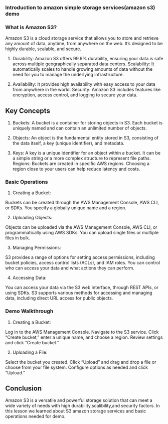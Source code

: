 ### Introduction to amazon simple storage services(amazon s3) demo

### What is Amazon S3?
Amazon S3 is a cloud storage service that allows you to store and retrieve any amount of data, anytime, from anywhere on the web. It’s designed to be highly durable, scalable, and secure.

1. Durability: Amazon S3 offers 99.9% durability, ensuring your data is safe across multiple geographically separated data centers.
Scalability: It automatically scales to handle growing amounts of data without the need for you to manage the underlying infrastructure.

2. Availability: It provides high availability with easy access to your data from anywhere in the world.
Security: Amazon S3 includes features like encryption, access control, and logging to secure your data.


## Key Concepts
1. Buckets: A bucket is a container for storing objects in S3. Each bucket is uniquely named and can contain an unlimited number of objects.

2. Objects: An object is the fundamental entity stored in S3, consisting of the data itself, a key (unique identifier), and metadata.

3. Keys: A key is a unique identifier for an object within a bucket. It can be a simple string or a more complex structure to represent file paths.
Regions: Buckets are created in specific AWS regions. Choosing a region close to your users can help reduce latency and costs.

### Basic Operations
1. Creating a Bucket:

Buckets can be created through the AWS Management Console, AWS CLI, or SDKs.
You specify a globally unique name and a region.

2. Uploading Objects:

Objects can be uploaded via the AWS Management Console, AWS CLI, or programmatically using AWS SDKs.
You can upload single files or multiple files in bulk.

3. Managing Permissions:

S3 provides a range of options for setting access permissions, including bucket policies, access control lists (ACLs), and IAM roles.
You can control who can access your data and what actions they can perform.

4. Accessing Data:

You can access your data via the S3 web interface, through REST APIs, or using SDKs.
S3 supports various methods for accessing and managing data, including direct URL access for public objects.

### Demo Walkthrough
 1. Creating a Bucket:

Log in to the AWS Management Console.
Navigate to the S3 service.
Click “Create bucket,” enter a unique name, and choose a region.
Review settings and click “Create bucket.”

2. Uploading a File:

Select the bucket you created.
Click “Upload” and drag and drop a file or choose from your file system.
Configure options as needed and click “Upload.”

## Conclusion
Amazon S3 is a versatile and powerful storage solution that can meet a wide variety of needs with high durability,scalibility,and security factors. In this lesson we learned about S3 amazon storage services and  basic operations needed for demo.